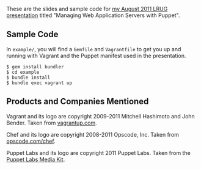 These are the slides and sample code for [my August 2011 LRUG presentation](http://lrug.org/meetings/2011/07/18/august-2011-meeting/) titled "Managing Web Application Servers with Puppet".

## Sample Code

In `example/`, you will find a `Gemfile` and `Vagrantfile` to get you up and running with Vagrant and the Puppet manifest used in the presentation.

    $ gem install bundler
    $ cd example
    $ bundle install
    $ bundle exec vagrant up

## Products and Companies Mentioned

Vagrant and its logo are copyright 2009-2011 Mitchell Hashimoto and John Bender. Taken from [vagrantup.com](http://vagrantup.com/).

Chef and its logo are copyright 2008-2011 Opscode, Inc. Taken from [opscode.com/chef](http://www.opscode.com/chef/).

Puppet Labs and its logo are copyright 2011 Puppet Labs. Taken from the [Puppet Labs Media Kit](http://www.puppetlabs.com/company/news/media-kit/).
